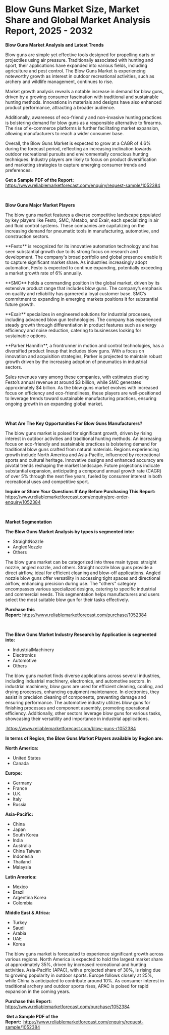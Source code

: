 <p><h1>Blow Guns Market Size, Market Share and Global Market Analysis Report, 2025 - 2032</h1></p><p><strong>Blow Guns Market Analysis and Latest Trends</strong></p>
<p><p>Blow guns are simple yet effective tools designed for propelling darts or projectiles using air pressure. Traditionally associated with hunting and sport, their applications have expanded into various fields, including agriculture and pest control. The Blow Guns Market is experiencing noteworthy growth as interest in outdoor recreational activities, such as archery and wildlife management, continues to rise. </p><p>Market growth analysis reveals a notable increase in demand for blow guns, driven by a growing consumer fascination with traditional and sustainable hunting methods. Innovations in materials and designs have also enhanced product performance, attracting a broader audience. </p><p>Additionally, awareness of eco-friendly and non-invasive hunting practices is bolstering demand for blow guns as a responsible alternative to firearms. The rise of e-commerce platforms is further facilitating market expansion, allowing manufacturers to reach a wider consumer base. </p><p>Overall, the Blow Guns Market is expected to grow at a CAGR of 4.6% during the forecast period, reflecting an increasing inclination towards outdoor recreational pursuits and environmentally conscious hunting techniques. Industry players are likely to focus on product diversification and marketing strategies to capture emerging consumer trends and preferences.</p></p>
<p><strong>Get a Sample PDF of the Report:&nbsp;</strong> <a href="https://www.reliablemarketforecast.com/enquiry/request-sample/1052384?utm_campaign=3222&utm_medium=2&utm_source=Github&utm_content=ia&utm_term=16042025&utm_id=blow-guns">https://www.reliablemarketforecast.com/enquiry/request-sample/1052384</a></p>
<p>&nbsp;</p>
<p><strong>Blow Guns Major Market Players</strong></p>
<p><p>The blow guns market features a diverse competitive landscape populated by key players like Festo, SMC, Metabo, and Exair, each specializing in air and fluid control systems. These companies are capitalizing on the increasing demand for pneumatic tools in manufacturing, automotive, and construction sectors.</p><p>**Festo** is recognized for its innovative automation technology and has seen substantial growth due to its strong focus on research and development. The company's broad portfolio and global presence enable it to capture significant market share. As industries increasingly adopt automation, Festo is expected to continue expanding, potentially exceeding a market growth rate of 6% annually.</p><p>**SMC** holds a commanding position in the global market, driven by its extensive product range that includes blow guns. The company’s emphasis on quality and reliability has garnered a loyal customer base. SMC’s commitment to expanding in emerging markets positions it for substantial future growth.</p><p>**Exair** specializes in engineered solutions for industrial processes, including advanced blow gun technologies. The company has experienced steady growth through differentiation in product features such as energy efficiency and noise reduction, catering to businesses looking for sustainable options. </p><p>**Parker Hannifin**, a frontrunner in motion and control technologies, has a diversified product lineup that includes blow guns. With a focus on innovation and acquisition strategies, Parker is projected to maintain robust growth driven by the increasing adoption of pneumatics in industrial sectors.</p><p>Sales revenues vary among these companies, with estimates placing Festo’s annual revenue at around $3 billion, while SMC generates approximately $4 billion. As the blow guns market evolves with increased focus on efficiency and eco-friendliness, these players are well-positioned to leverage trends toward sustainable manufacturing practices, ensuring ongoing growth in an expanding global market.</p></p>
<p>&nbsp;</p>
<p><strong>What Are The Key Opportunities For Blow Guns Manufacturers?</strong></p>
<p><p>The blow guns market is poised for significant growth, driven by rising interest in outdoor activities and traditional hunting methods. An increasing focus on eco-friendly and sustainable practices is bolstering demand for traditional blow guns crafted from natural materials. Regions experiencing growth include North America and Asia-Pacific, influenced by recreational sports and cultural heritage. Innovative designs and enhanced accuracy are pivotal trends reshaping the market landscape. Future projections indicate substantial expansion, anticipating a compound annual growth rate (CAGR) of over 5% through the next five years, fueled by consumer interest in both recreational uses and competitive sport.</p></p>
<p><strong>Inquire or Share Your Questions If Any Before Purchasing This Report:</strong> <a href="https://www.reliablemarketforecast.com/enquiry/pre-order-enquiry/1052384?utm_campaign=3222&utm_medium=2&utm_source=Github&utm_content=ia&utm_term=16042025&utm_id=blow-guns">https://www.reliablemarketforecast.com/enquiry/pre-order-enquiry/1052384</a></p>
<p>&nbsp;</p>
<p><strong>Market Segmentation</strong></p>
<p><strong>The Blow Guns Market Analysis by types is segmented into:</strong></p>
<p><ul><li>StraightNozzle</li><li>AngledNozzle</li><li>Others</li></ul></p>
<p><p>The blow guns market can be categorized into three main types: straight nozzle, angled nozzle, and others. Straight nozzle blow guns provide a direct airflow, ideal for efficient cleaning and blow-off applications. Angled nozzle blow guns offer versatility in accessing tight spaces and directional airflow, enhancing precision during use. The "others" category encompasses various specialized designs, catering to specific industrial and commercial needs. This segmentation helps manufacturers and users select the most suitable blow gun for their tasks effectively.</p></p>
<p><strong>Purchase this Report:&nbsp;</strong><a href="https://www.reliablemarketforecast.com/purchase/1052384?utm_campaign=3222&utm_medium=2&utm_source=Github&utm_content=ia&utm_term=16042025&utm_id=blow-guns">https://www.reliablemarketforecast.com/purchase/1052384</a></p>
<p>&nbsp;</p>
<p><strong>The Blow Guns Market Industry Research by Application is segmented into:</strong></p>
<p><ul><li>IndustrialMachinery</li><li>Electronics</li><li>Automotive</li><li>Others</li></ul></p>
<p><p>The blow guns market finds diverse applications across several industries, including industrial machinery, electronics, and automotive sectors. In industrial machinery, blow guns are used for efficient cleaning, cooling, and drying processes, enhancing equipment maintenance. In electronics, they assist in precision cleaning of components, preventing damage and ensuring performance. The automotive industry utilizes blow guns for finishing processes and component assembly, promoting operational efficiency. Additionally, other sectors leverage blow guns for various tasks, showcasing their versatility and importance in industrial applications.</p></p>
<p><a href="https://www.reliablemarketforecast.com/blow-guns-r1052384?utm_campaign=3222&utm_medium=2&utm_source=Github&utm_content=ia&utm_term=16042025&utm_id=blow-guns">&nbsp;https://www.reliablemarketforecast.com/blow-guns-r1052384</a></p>
<p><strong>In terms of Region, the Blow Guns Market Players available by Region are:</strong></p>
<p>
    <p> <strong> North America: </strong>
        <ul>
            <li>United States</li>
            <li>Canada</li>
        </ul>
        </p> 
    <p> <strong> Europe: </strong>
        <ul>
            <li>Germany</li>
            <li>France</li>
            <li>U.K.</li>
            <li>Italy</li>
            <li>Russia</li>
        </ul>
        </p> 
    <p> <strong> Asia-Pacific: </strong>
        <ul>
            <li>China</li>
            <li>Japan</li>
            <li>South Korea</li>
            <li>India</li>
            <li>Australia</li>
            <li>China Taiwan</li>
            <li>Indonesia</li>
            <li>Thailand</li>
            <li>Malaysia</li>
        </ul>
        </p> 
    <p> <strong> Latin America: </strong>
        <ul>
            <li>Mexico</li>
            <li>Brazil</li>
            <li>Argentina Korea</li>
            <li>Colombia</li>
        </ul>
        </p> 
    <p> <strong> Middle East & Africa: </strong>
        <ul>
            <li>Turkey</li>
            <li>Saudi</li>
            <li>Arabia</li>
            <li>UAE</li>
            <li>Korea</li>
        </ul>
    </p>
    </p>
<p><p>The blow guns market is forecasted to experience significant growth across various regions. North America is expected to hold the largest market share at approximately 35%, driven by increased recreational and hunting activities. Asia-Pacific (APAC), with a projected share of 30%, is rising due to growing popularity in outdoor sports. Europe follows closely at 25%, while China is anticipated to contribute around 10%. As consumer interest in traditional archery and outdoor sports rises, APAC is poised for rapid expansion in the coming years.</p></p>
<p><strong>Purchase this Report: </strong><a href="https://www.reliablemarketforecast.com/purchase/1052384?utm_campaign=3222&utm_medium=2&utm_source=Github&utm_content=ia&utm_term=16042025&utm_id=blow-guns">https://www.reliablemarketforecast.com/purchase/1052384</a></p>
<p>&nbsp;<strong>Get a Sample PDF of the Report:&nbsp;&nbsp;</strong><a href="https://www.reliablemarketforecast.com/enquiry/request-sample/1052384?utm_campaign=3222&utm_medium=2&utm_source=Github&utm_content=ia&utm_term=16042025&utm_id=blow-guns">https://www.reliablemarketforecast.com/enquiry/request-sample/1052384</a></p>
<p><strong></strong></p>
<p><p></p><p></p><p></p></p>